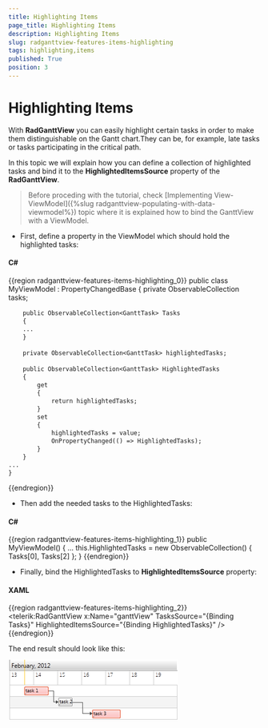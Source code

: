 ```yaml
---
title: Highlighting Items
page_title: Highlighting Items
description: Highlighting Items
slug: radganttview-features-items-highlighting
tags: highlighting,items
published: True
position: 3
---
```


# Highlighting Items

With __RadGanttView__ you can easily highlight certain tasks in order to make them distinguishable on the Gantt chart.They can be, for example, late tasks or tasks participating in the critical path.

In this topic we will explain how you can define a collection of highlighted tasks and bind it to the __HighlightedItemsSource__ property of the __RadGanttView__.

>Before proceding with the tutorial, check [Implementing View-ViewModel]({%slug radganttview-populating-with-data-viewmodel%}) topic where it is explained how to bind the GanttView with a ViewModel.

* First, define a property in the ViewModel which should hold the highlighted tasks:

#### __C#__

{{region radganttview-features-items-highlighting_0}}
	public class MyViewModel : PropertyChangedBase
	{
		private ObservableCollection<GanttTask> tasks;
	
		public ObservableCollection<GanttTask> Tasks
		{
		...
		}
	
		private ObservableCollection<GanttTask> highlightedTasks;
	
		public ObservableCollection<GanttTask> HighlightedTasks
		{
			get
			{
				return highlightedTasks;
			}
			set
			{
				highlightedTasks = value;
				OnPropertyChanged(() => HighlightedTasks);
			}
		}
	...
	}
{{endregion}}

* Then add the needed tasks to the HighlightedTasks:

#### __C#__

{{region radganttview-features-items-highlighting_1}}
	public MyViewModel()
	{
		...
		this.HighlightedTasks = new ObservableCollection<GanttTask>() { Tasks[0], Tasks[2] };
	}
{{endregion}}

* Finally, bind the HighlightedTasks to __HighlightedItemsSource__ property:

#### __XAML__

{{region radganttview-features-items-highlighting_2}}
	<telerik:RadGanttView x:Name="ganttView" 
			TasksSource="{Binding Tasks}" 
			HighlightedItemsSource="{Binding HighlightedTasks}" />
{{endregion}}

The end result should look like this:

![ganttview items highlighting](images/ganttview_items_highlighting.png)
